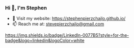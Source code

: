### Hi 👋, I'm Stephen

- 💬 Visit my website: https://stephenpierzchajlo.github.io/
- 📫 Reach me at: stevepierzchajlo@gmail.com

https://img.shields.io/badge/LinkedIn-0077B5?style=for-the-badge&logo=linkedin&logoColor=white

<!--
**StephenPierzchajlo/StephenPierzchajlo** is a ✨ _special_ ✨ repository because its `README.md` (this file) appears on your GitHub profile.

Here are some ideas to get you started:

 🔭 I’m currently working on ...
- 🌱 I’m currently learning ...
- 👯 I’m looking to collaborate on ...
- 🤔 I’m looking for help with ...
- 💬 Ask me about ...
- 📫 How to reach me: ...
- 😄 Pronouns: ...
- ⚡ Fun fact: ...
-->
